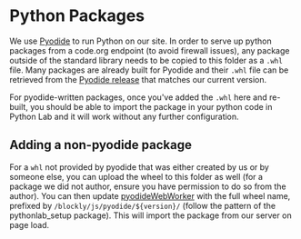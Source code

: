 # Python Packages
We use [Pyodide](https://pyodide.org) to run Python on our site. In order to serve up python packages from a code.org endpoint
(to avoid firewall issues), any package outside of the standard library needs to be copied to this folder as a `.whl` file.
Many packages are already built for Pyodide and their `.whl` file can be retrieved from the
[Pyodide release](https://github.com/pyodide/pyodide/releases) that matches our current version.

For pyodide-written packages, once you've added the `.whl` here and re-built, you should be able to import the package
in your python code in Python Lab and it will work without any further configuration.

## Adding a non-pyodide package
For a `whl` not provided by pyodide that was either created by us or by someone else, 
you can upload the wheel to this folder as well (for a package we did not author, ensure 
you have permission to do so from the author). You can then update [pyodideWebWorker](../../src/pythonlab/pyodideWebWorker.js#17)
with the full wheel name, prefixed by `/blockly/js/pyodide/${version}/` (follow the pattern of the pythonlab_setup
package). This will import the package from our server on page load.

